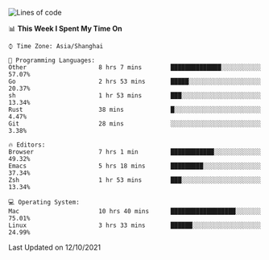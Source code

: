 <!--START_SECTION:waka-->
![Lines of code](https://img.shields.io/badge/From%20Hello%20World%20I%27ve%20Written-34390%20lines%20of%20code-blue)

📊 **This Week I Spent My Time On** 

```text
⌚︎ Time Zone: Asia/Shanghai

💬 Programming Languages: 
Other                    8 hrs 7 mins        ██████████████░░░░░░░░░░░   57.07% 
Go                       2 hrs 53 mins       █████░░░░░░░░░░░░░░░░░░░░   20.37% 
sh                       1 hr 53 mins        ███░░░░░░░░░░░░░░░░░░░░░░   13.34% 
Rust                     38 mins             █░░░░░░░░░░░░░░░░░░░░░░░░   4.47% 
Git                      28 mins             ░░░░░░░░░░░░░░░░░░░░░░░░░   3.38%

🔥 Editors: 
Browser                  7 hrs 1 min         ████████████░░░░░░░░░░░░░   49.32% 
Emacs                    5 hrs 18 mins       █████████░░░░░░░░░░░░░░░░   37.34% 
Zsh                      1 hr 53 mins        ███░░░░░░░░░░░░░░░░░░░░░░   13.34%

💻 Operating System: 
Mac                      10 hrs 40 mins      ██████████████████░░░░░░░   75.01% 
Linux                    3 hrs 33 mins       ██████░░░░░░░░░░░░░░░░░░░   24.99%

```


 Last Updated on 12/10/2021
<!--END_SECTION:waka-->
